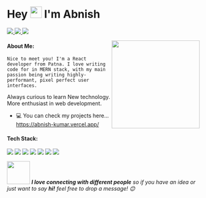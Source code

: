 <h1>Hey <img src="https://raw.githubusercontent.com/MartinHeinz/MartinHeinz/master/wave.gif" width="30px"> I'm Abnish</h1>
<p>
  <a href="https://www.linkedin.com/in/abnish-07/">
    <img src="https://img.shields.io/badge/-Abnish Kumar-blue?style=plastic&logo=Linkedin&logoColor=white&link=https://www.linkedin.com/in/abnish-07/" />
  </a>
  <a href="mailto:akp12556@gmail.com">
    <img src="https://img.shields.io/badge/-akp12556@gmail.com-d14836?style=plastic&logo=Gmail&logoColor=white"/>
  </a>
  <a href="https://twitter.com/abnish07">
    <img src="https://img.shields.io/badge/-abnish07-blue?style=plastic&logo=Twitter&logoColor=white" />
  </a>
  
</p>
<img align='right' src="https://media.giphy.com/media/M9gbBd9nbDrOTu1Mqx/giphy.gif" width="230">


#### About Me:

    Nice to meet you! I'm a React developer from Patna. I love writing code for in MERN stack, with my main passion being writing highly-performant, pixel perfect user interfaces.

Always curious to learn New technology. More enthusiast in web development. 

- 💻 You can check my projects here... https://abnish-kumar.vercel.app/

#### Tech Stack:

<p>
  <img src="https://img.shields.io/badge/react%20-%2320232a.svg?&style=for-the-badge&logo=react&logoColor=%2361DAFB"/>
  <img src="https://img.shields.io/badge/redux%20-%23593d88.svg?&style=for-the-badge&logo=redux&logoColor=white"/>
  <img src="https://img.shields.io/badge/javascript%20-%23323330.svg?&style=for-the-badge&logo=javascript&logoColor=%23F7DF1E"/>

  <img src="https://img.shields.io/badge/html5%20-%23E34F26.svg?&style=for-the-badge&logo=html5&logoColor=white"/>
  <img src="https://img.shields.io/badge/css3%20-%231572B6.svg?&style=for-the-badge&logo=css3&logoColor=white"/>
  <img src="https://img.shields.io/badge/bootstrap%20-%23563D7C.svg?&style=for-the-badge&logo=bootstrap&logoColor=white"/>
  <img src="https://img.shields.io/badge/material%20ui%20-%230081CB.svg?&style=for-the-badge&logo=material-ui&logoColor=white"/>

</p>



<img src="https://media.giphy.com/media/LnQjpWaON8nhr21vNW/giphy.gif" width="60"> <em><b>I love connecting with different people</b> so if you have an idea or just want to say <b>hi!</b> feel free to drop a message! 😊</em>


